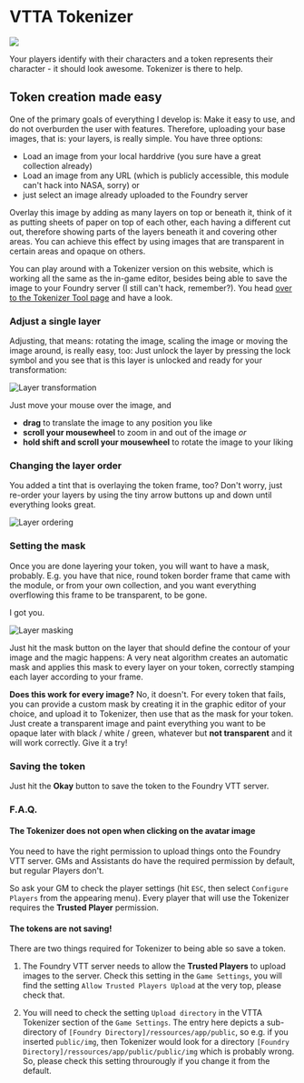 # VTTA Tokenizer

![](https://img.shields.io/badge/Foundry-v0.4.0-informational)

Your players identify with their characters and a token represents their character - it should look awesome. Tokenizer is there to help.

## Token creation made easy

One of the primary goals of everything I develop is: Make it easy to use, and do not overburden the user with features. Therefore, uploading your base images, that is: your layers, is really simple. You have three options:

- Load an image from your local harddrive (you sure have a great collection already)
- Load an image from any URL (which is publicly accessible, this module can't hack into NASA, sorry)
  or
- just select an image already uploaded to the Foundry server

Overlay this image by adding as many layers on top or beneath it, think of it as putting sheets of paper on top of each other, each having a different cut out, therefore showing parts of the layers beneath it and covering other areas. You can achieve this effect by using images that are transparent in certain areas and opaque on others.

You can play around with a Tokenizer version on this website, which is working all the same as the in-game editor, besides being able to save the image to your Foundry server (I still can't hack, remember?). You head [over to the Tokenizer Tool page](/tools/tokenizer) and have a look.

### Adjust a single layer

Adjusting, that means: rotating the image, scaling the image or moving the image around, is really easy, too: Just unlock the layer by pressing the lock symbol and you see that is this layer is unlocked and ready for your transformation:

![Layer transformation](/img/asset/vtta-tokenizer/layer-transformation.gif)

Just move your mouse over the image, and

- **drag** to translate the image to any position you like
- **scroll your mousewheel** to zoom in and out of the image _or_
- **hold shift and scroll your mousewheel** to rotate the image to your liking

### Changing the layer order

You added a tint that is overlaying the token frame, too? Don't worry, just re-order your layers by using the tiny arrow buttons up and down until everything looks great.

![Layer ordering](/img/asset/vtta-tokenizer/layer-ordering.gif)

### Setting the mask

Once you are done layering your token, you will want to have a mask, probably. E.g. you have that nice, round token border frame that came with the module, or from your own collection, and you want everything overflowing this frame to be transparent, to be gone.

I got you.

![Layer masking](/img/asset/vtta-tokenizer/layer-masking.gif)

Just hit the mask button on the layer that should define the contour of your image and the magic happens: A very neat algorithm creates an automatic mask and applies this mask to every layer on your token, correctly stamping each layer according to your frame.

**Does this work for every image?** No, it doesn't. For every token that fails, you can provide a custom mask by creating it in the graphic editor of your choice, and upload it to Tokenizer, then use that as the mask for your token. Just create a transparent image and paint everything you want to be opaque later with black / white / green, whatever but **not transparent** and it will work correctly. Give it a try!

### Saving the token

Just hit the **Okay** button to save the token to the Foundry VTT server.

### F.A.Q.

#### The Tokenizer does not open when clicking on the avatar image

You need to have the right permission to upload things onto the Foundry VTT server. GMs and Assistants do have the required permission by default, but regular Players don't.

So ask your GM to check the player settings (hit `ESC`, then select `Configure Players` from the appearing menu). Every player that will use the Tokenizer requires the **Trusted Player** permission.

#### The tokens are not saving!

There are two things required for Tokenizer to being able so save a token.

1. The Foundry VTT server needs to allow the **Trusted Players** to upload images to the server. Check this setting in the `Game Settings`, you will find the setting `Allow Trusted Players Upload` at the very top, please check that.

2. You will need to check the setting `Upload directory` in the VTTA Tokenizer section of the `Game Settings`. The entry here depicts a sub-directory of `[Foundry Directory]/ressources/app/public`, so e.g. if you inserted `public/img`, then Tokenizer would look for a directory `[Foundry Directory]/ressources/app/public/public/img` which is probably wrong. So, please check this setting throurougly if you change it from the default.
